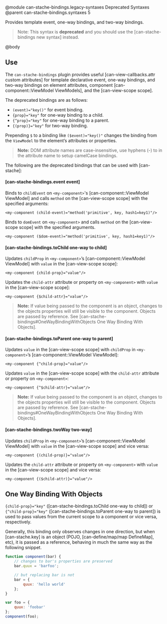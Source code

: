 @module can-stache-bindings.legacy-syntaxes Deprecated Syntaxes
@parent can-stache-bindings.syntaxes 5

Provides template event, one-way bindings, and two-way bindings.

> Note: This syntax is **deprecated** and you should use the [can-stache-bindings new syntax] instead.

@body

## Use

The `can-stache-bindings` plugin provides useful [can-view-callbacks.attr custom attributes] for template declarative event, one-way bindings, and two-way
bindings on element attributes, component [can-component::ViewModel ViewModels], and the [can-view-scope scope].

The deprecated bindings are as follows:

- `(event)="key()"` for event binding.
- `{prop}="key"` for one-way binding to a child.
- `{^prop}="key"` for one-way binding to a parent.
- `{(prop)}="key"` for two-way binding.

Prepending `$` to a binding like `($event)="key()"` changes the binding from the `ViewModel` to the element’s attributes or properties.

> __Note:__ DOM attribute names are case-insensitive, use hyphens (-) to in the attribute name to setup camelCase bindings.

The following are the deprecated bindings that can be used with [can-stache]:

#### [can-stache-bindings.event event]

Binds to `childEvent` on `<my-component>`'s [can-component::ViewModel ViewModel] and calls
`method` on the [can-view-scope scope] with the specified arguments:

```
<my-component (child-event)="method('primitive', key, hash1=key1)"/>
```

Binds to `domEvent` on `<my-component>` and calls
`method` on the [can-view-scope scope] with the specified arguments.

```
<my-component ($dom-event)="method('primitive', key, hash1=key1)"/>
```

#### [can-stache-bindings.toChild one-way to child]

Updates `childProp` in `<my-component>`’s [can-component::ViewModel ViewModel] with `value` in the [can-view-scope scope]:

```
<my-component {child-prop}="value"/>
```

Updates the `child-attr` attribute or property on `<my-component>` with `value`
in the [can-view-scope scope]:

```
<my-component {$child-attr}="value"/>
```

> __Note:__ If value being passed to the component is an object, changes to the objects properties will still be visible to the component. Objects are passed by reference. See [can-stache-bindings#OneWayBindingWithObjects One Way Binding With Objects].

#### [can-stache-bindings.toParent one-way to parent]

Updates `value` in the [can-view-scope scope]  with `childProp`
in `<my-component>`’s [can-component::ViewModel ViewModel]:

```
<my-component {^child-prop}="value"/>
```

Updates `value`
in the [can-view-scope scope] with the `child-attr` attribute or property on `<my-component>`:

```
<my-component {^$child-attr}="value"/>
```

> __Note:__ If value being passed to the component is an object, changes to the objects properties will still be visible to the component. Objects are passed by reference. See [can-stache-bindings#OneWayBindingWithObjects One Way Binding With Objects].

#### [can-stache-bindings.twoWay two-way]

Updates `childProp` in `<my-component>`’s [can-component::ViewModel ViewModel] with `value` in the [can-view-scope scope] and vice versa:

```
<my-component {(child-prop)}="value"/>
```

Updates the `child-attr` attribute or property on `<my-component>` with `value`
in the [can-view-scope scope] and vice versa:

```
<my-component {($child-attr)}="value"/>
```

## One Way Binding With Objects

`{child-prop}="key"` ([can-stache-bindings.toChild one-way to child]) or `{^child-prop}="key"` ([can-stache-bindings.toParent one-way to parent]) is used to pass values from the current scope to a component or vice versa, respectively.

Generally, this binding only observes changes in one direction, but when [can-stache.key] is an object (POJO, [can-define/map/map DefineMap], etc), it is passed as a reference, behaving in much the same way as the following snippet.

```javascript
function component(bar) {
	// changes to bar's properties are preserved
	bar.quux = 'barfoo';

	// but replacing bar is not
	bar = {
		quux: 'hello world'
	};
}

var foo = {
	quux: 'foobar'
};
component(foo);
```
